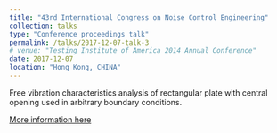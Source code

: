```yaml
---
title: "43rd International Congress on Noise Control Engineering"
collection: talks
type: "Conference proceedings talk"
permalink: /talks/2017-12-07-talk-3
# venue: "Testing Institute of America 2014 Annual Conference"
date: 2017-12-07
location: "Hong Kong, CHINA"
---
```


Free vibration characteristics analysis of rectangular plate with central opening used in arbitrary boundary conditions.

[More information here](https://www.ingentaconnect.com/contentone/ince/incecp/2017/00000255/00000005/art00072#expand/collapse)